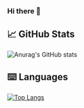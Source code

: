### Hi there 👋

## 📈 GitHub Stats 
![Anurag's GitHub stats](https://github-readme-stats.vercel.app/api?username=juank27&show_icons=true&theme=tokyonight)

## ⌨️ Languages 
[![Top Langs](https://github-readme-stats.vercel.app/api/top-langs/?username=Lagaress&layout=compact&theme=tokyonight)](https://github.com/Lagaress/github-readme-stats)
